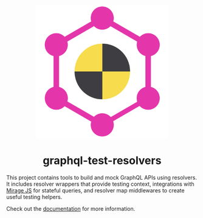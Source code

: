 <p align="center">
  <img width="350" src="./documentation/static/img/logo.svg">
  <h1 align="center">graphql-test-resolvers</h1>
</p>

This project contains tools to build and mock GraphQL APIs using resolvers.
It includes resolver wrappers that provide testing context, integrations with [Mirage JS](https://miragejs.com/)
for stateful queries, and resolver map middlewares to create useful testing helpers.

Check out the [documentation](https://chadian.github.io/graphql-test-resolvers/) for more information.